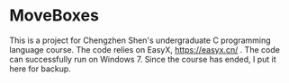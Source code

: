 # MoveBoxes
This is a project for Chengzhen Shen's undergraduate C programming language course. The code relies on EasyX, https://easyx.cn/ . The code can successfully run on Windows 7. Since the course has ended, I put it here for backup.
